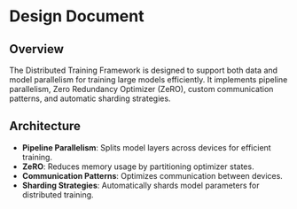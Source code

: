 # Design Document

## Overview
The Distributed Training Framework is designed to support both data and model parallelism for training large models efficiently. It implements pipeline parallelism, Zero Redundancy Optimizer (ZeRO), custom communication patterns, and automatic sharding strategies.

## Architecture
- **Pipeline Parallelism**: Splits model layers across devices for efficient training.
- **ZeRO**: Reduces memory usage by partitioning optimizer states.
- **Communication Patterns**: Optimizes communication between devices.
- **Sharding Strategies**: Automatically shards model parameters for distributed training.